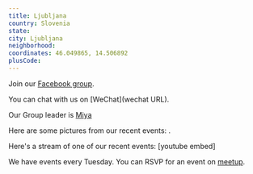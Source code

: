 ```yaml
---
title: Ljubljana
country: Slovenia
state: 
city: Ljubljana
neighborhood: 
coordinates: 46.049865, 14.506892
plusCode:
---
```

Join our [Facebook group](https://www.facebook.com/groups/free.code.camp.ljubljana).

You can chat with us on [WeChat](wechat URL).

Our Group leader is [Miya](freecodecamp.org/miya)

Here are some pictures from our recent events:
![]().

Here's a stream of one of our recent events:
[youtube embed]

We have events every Tuesday. You can RSVP for an event on [meetup](meetupurl).
